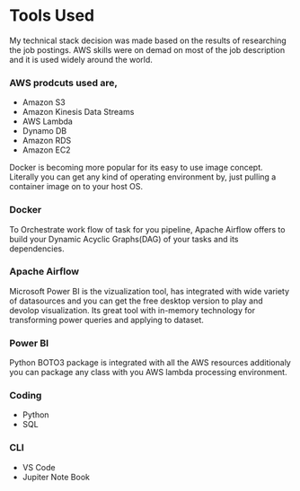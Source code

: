 # Tools Used

My technical stack decision was made based on the results of researching the job postings.  AWS skills were on demad on most of the job description and it is used widely around the world.
### AWS prodcuts used are,
* Amazon S3
* Amazon Kinesis Data Streams
* AWS Lambda
* Dynamo DB
* Amazon RDS
* Amazon EC2

Docker is becoming more popular for its easy to use image concept.  Literally you can get any kind of operating environment by, just pulling a container image on to your host OS.
### Docker

To Orchestrate work flow of task for you pipeline, Apache Airflow offers to build your Dynamic Acyclic Graphs(DAG) of your tasks and its dependencies.
### Apache Airflow

Microsoft Power BI is the vizualization tool, has integrated with wide variety of datasources and you can get the free desktop version to play and devolop visualization.
Its great tool with in-memory technology for transforming power queries and applying to dataset.
### Power BI

Python BOTO3 package is integrated with all the AWS resources additionaly you can package any class with you AWS lambda processing environment.
### Coding
* Python
* SQL
### CLI
* VS Code
* Jupiter Note Book

